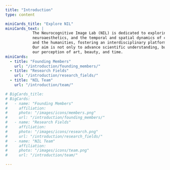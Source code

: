 ```yaml
---
title: "Introduction"
type: content

miniCards_title: "Explore NIL"
miniCards_text: | 
            The Neurocognitive Image Lab (NIL) is dedicated to exploring the neural foundations of image perception, 
            neuroaesthetics, and the temporal and spatial dynamics of cognition. NIL was founded with the vision of bridging neuroscience 
            and the humanities, fostering an interdisciplinary platform where philosophy, psychology, and brain research converge.
            Our aim is not only to advance scientific understanding, but also to inspire cultural dialogue about how the brain shapes 
            our perception of art, beauty, and time.
miniCards:
  - title: "Founding Members"
    url: "/introduction/founding_members/"
  - title: "Research Fields"
    url: "/introduction/research_fields/"
  - title: "NIL Team"
    url: "/introduction/team/"

# BigCards_title:  
# BigCards:
#   - name: "Founding Members"
#     affiliation: 
#     photo: "/images/icons/members.png"
#     url: "/introduction/founding_members/"
#   - name: "Research Fields"
#     affiliation: 
#     photo: "/images/icons/research.png"
#     url: "/introduction/research_fields/"
#   - name: "NIL Team"
#     affiliation: 
#     photo: "/images/icons/team.png"
#     url: "/introduction/team/"

---
```





